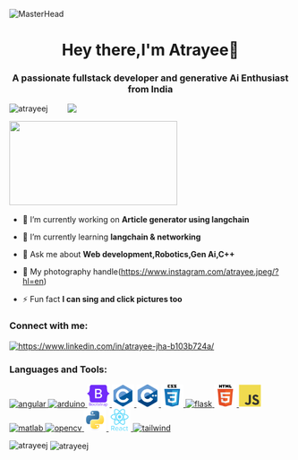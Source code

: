 ![MasterHead](https://i.pinimg.com/originals/12/50/ae/1250aecf05bf654dc783093b5bb8502c.jpg)
<h1 align="center">Hey there,I'm Atrayee👋</h1>
<h3 align="center">A passionate fullstack developer and generative Ai Enthusiast from India</h3>
<img align="right" width="400" src="https://media1.tenor.com/m/paU7ZLSP3b0AAAAC/evrima-server.gif""height="300" width="300">

<p align="left"> <img src="https://komarev.com/ghpvc/?username=atrayeej&label=Profile%20views&color=0e75b6&style=flat" alt="atrayeej" /> </p>
<p align="left"> <img src="https://media1.tenor.com/m/Nx4gRgudzx4AAAAC/anime-typing.gif"height="150" width="300" /> </p>


- 🔭 I’m currently working on **Article generator using langchain**

- 🌱 I’m currently learning **langchain & networking**
  
- 💬 Ask me about **Web development,Robotics,Gen Ai,C++**

- 📝 My photography handle(https://www.instagram.com/atrayee.jpeg/?hl=en)

- ⚡ Fun fact **I can sing and click pictures too**

<h3 align="left">Connect with me:</h3>
<p align="left">
<a href="https://linkedin.com/in/https://www.linkedin.com/in/atrayee-jha-b103b724a/" target="blank"><img align="center" src="https://raw.githubusercontent.com/rahuldkjain/github-profile-readme-generator/master/src/images/icons/Social/linked-in-alt.svg" alt="https://www.linkedin.com/in/atrayee-jha-b103b724a/" height="30" width="40" /></a>
</p>

<h3 align="left">Languages and Tools:</h3>
<p align="left"> <a href="https://angular.io" target="_blank" rel="noreferrer"> <img src="https://angular.io/assets/images/logos/angular/angular.svg" alt="angular" width="40" height="40"/> </a> <a href="https://www.arduino.cc/" target="_blank" rel="noreferrer"> <img src="https://cdn.worldvectorlogo.com/logos/arduino-1.svg" alt="arduino" width="40" height="40"/> </a> <a href="https://getbootstrap.com" target="_blank" rel="noreferrer"> <img src="https://raw.githubusercontent.com/devicons/devicon/master/icons/bootstrap/bootstrap-plain-wordmark.svg" alt="bootstrap" width="40" height="40"/> </a> <a href="https://www.cprogramming.com/" target="_blank" rel="noreferrer"> <img src="https://raw.githubusercontent.com/devicons/devicon/master/icons/c/c-original.svg" alt="c" width="40" height="40"/> </a> <a href="https://www.w3schools.com/cpp/" target="_blank" rel="noreferrer"> <img src="https://raw.githubusercontent.com/devicons/devicon/master/icons/cplusplus/cplusplus-original.svg" alt="cplusplus" width="40" height="40"/> </a> <a href="https://www.w3schools.com/css/" target="_blank" rel="noreferrer"> <img src="https://raw.githubusercontent.com/devicons/devicon/master/icons/css3/css3-original-wordmark.svg" alt="css3" width="40" height="40"/> </a> <a href="https://flask.palletsprojects.com/" target="_blank" rel="noreferrer"> <img src="https://www.vectorlogo.zone/logos/pocoo_flask/pocoo_flask-icon.svg" alt="flask" width="40" height="40"/> </a> <a href="https://www.w3.org/html/" target="_blank" rel="noreferrer"> <img src="https://raw.githubusercontent.com/devicons/devicon/master/icons/html5/html5-original-wordmark.svg" alt="html5" width="40" height="40"/> </a> <a href="https://developer.mozilla.org/en-US/docs/Web/JavaScript" target="_blank" rel="noreferrer"> <img src="https://raw.githubusercontent.com/devicons/devicon/master/icons/javascript/javascript-original.svg" alt="javascript" width="40" height="40"/> </a> <a href="https://www.mathworks.com/" target="_blank" rel="noreferrer"> <img src="https://upload.wikimedia.org/wikipedia/commons/2/21/Matlab_Logo.png" alt="matlab" width="40" height="40"/> </a> <a href="https://opencv.org/" target="_blank" rel="noreferrer"> <img src="https://www.vectorlogo.zone/logos/opencv/opencv-icon.svg" alt="opencv" width="40" height="40"/> </a> <a href="https://www.python.org" target="_blank" rel="noreferrer"> <img src="https://raw.githubusercontent.com/devicons/devicon/master/icons/python/python-original.svg" alt="python" width="40" height="40"/> </a> <a href="https://reactjs.org/" target="_blank" rel="noreferrer"> <img src="https://raw.githubusercontent.com/devicons/devicon/master/icons/react/react-original-wordmark.svg" alt="react" width="40" height="40"/> </a> <a href="https://tailwindcss.com/" target="_blank" rel="noreferrer"> <img src="https://www.vectorlogo.zone/logos/tailwindcss/tailwindcss-icon.svg" alt="tailwind" width="40" height="40"/> </a> </p>

<p><img align="left" src="https://github-readme-stats.vercel.app/api/top-langs?username=atrayeej&show_icons=true&locale=en&layout=compact" alt="atrayeej" /></p>

<p>&nbsp;<img align="center" src="https://github-readme-stats.vercel.app/api?username=atrayeej&show_icons=true&locale=en" alt="atrayeej" /></p>



